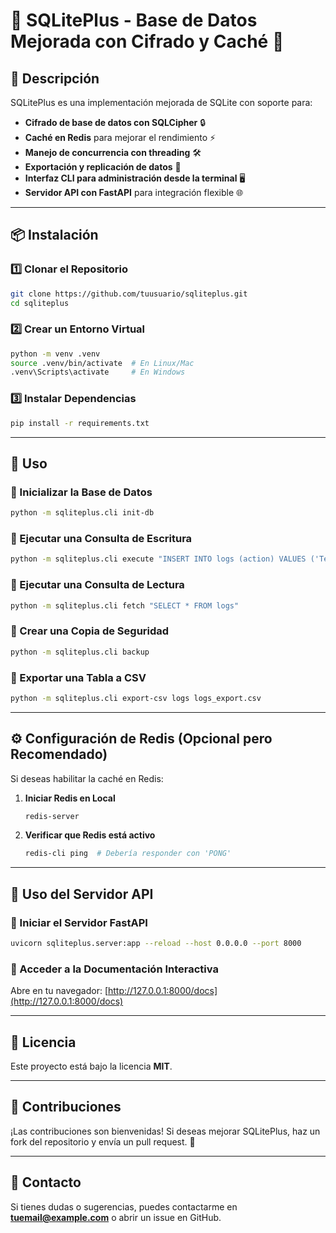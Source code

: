 # 📌 SQLitePlus - Base de Datos Mejorada con Cifrado y Caché 🚀

## 📖 Descripción
SQLitePlus es una implementación mejorada de SQLite con soporte para:
- **Cifrado de base de datos con SQLCipher** 🔒
- **Caché en Redis** para mejorar el rendimiento ⚡
- **Manejo de concurrencia con threading** 🛠️
- **Exportación y replicación de datos** 📂
- **Interfaz CLI para administración desde la terminal** 🖥️
- **Servidor API con FastAPI** para integración flexible 🌐

---

## 📦 Instalación
### **1️⃣ Clonar el Repositorio**
```bash
git clone https://github.com/tuusuario/sqliteplus.git
cd sqliteplus
```

### **2️⃣ Crear un Entorno Virtual**
```bash
python -m venv .venv
source .venv/bin/activate  # En Linux/Mac
.venv\Scripts\activate     # En Windows
```

### **3️⃣ Instalar Dependencias**
```bash
pip install -r requirements.txt
```

---

## 🚀 Uso

### **🔹 Inicializar la Base de Datos**
```bash
python -m sqliteplus.cli init-db
```

### **🔹 Ejecutar una Consulta de Escritura**
```bash
python -m sqliteplus.cli execute "INSERT INTO logs (action) VALUES ('Test desde CLI')"
```

### **🔹 Ejecutar una Consulta de Lectura**
```bash
python -m sqliteplus.cli fetch "SELECT * FROM logs"
```

### **🔹 Crear una Copia de Seguridad**
```bash
python -m sqliteplus.cli backup
```

### **🔹 Exportar una Tabla a CSV**
```bash
python -m sqliteplus.cli export-csv logs logs_export.csv
```

---

## ⚙️ Configuración de Redis (Opcional pero Recomendado)
Si deseas habilitar la caché en Redis:
1. **Iniciar Redis en Local**
   ```bash
   redis-server
   ```
2. **Verificar que Redis está activo**
   ```bash
   redis-cli ping  # Debería responder con 'PONG'
   ```

---

## 📡 Uso del Servidor API
### **🔹 Iniciar el Servidor FastAPI**
```bash
uvicorn sqliteplus.server:app --reload --host 0.0.0.0 --port 8000
```

### **🔹 Acceder a la Documentación Interactiva**
Abre en tu navegador: [http://127.0.0.1:8000/docs](http://127.0.0.1:8000/docs)

---

## 📜 Licencia
Este proyecto está bajo la licencia **MIT**.

---

## 🤝 Contribuciones
¡Las contribuciones son bienvenidas! Si deseas mejorar SQLitePlus, haz un fork del repositorio y envía un pull request. 🚀

---

## 📧 Contacto
Si tienes dudas o sugerencias, puedes contactarme en **[tuemail@example.com](mailto:tuemail@example.com)** o abrir un issue en GitHub.

